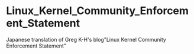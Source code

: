 # Linux_Kernel_Community_Enforcement_Statement
Japanese translation of Greg K-H's blog"Linux Kernel Community Enforcement Statement"
